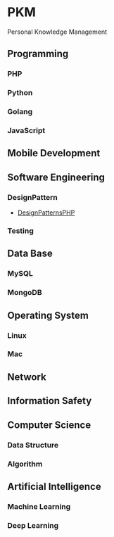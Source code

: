 PKM
===

Personal Knowledge Management

## Programming

### PHP

### Python

### Golang

### JavaScript

## Mobile Development

## Software Engineering

### DesignPattern
 * [DesignPatternsPHP](https://github.com/domnikl/DesignPatternsPHP)

### Testing

## Data Base

### MySQL

### MongoDB

## Operating System

### Linux

### Mac

## Network

## Information Safety

## Computer Science

### Data Structure

### Algorithm

## Artificial Intelligence

### Machine Learning

### Deep Learning